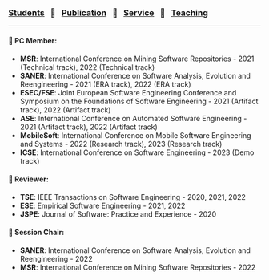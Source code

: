 
### [Students](stamlab.md) &nbsp;&nbsp;🌴&nbsp;&nbsp; [Publication](publications.md) &nbsp;&nbsp;🌴&nbsp;&nbsp; [Service](services.md) &nbsp;&nbsp;🌴&nbsp;&nbsp; [Teaching](teaching.md)
***

#### 🤠 PC Member:
- <b>MSR</b>: International Conference on Mining Software Repositories - 2021 (Technical track), 2022 (Technical track)
- <b>SANER</b>: International Conference on Software Analysis, Evolution and Reengineering - 2021 (ERA track), 2022 (ERA track)
- <b>ESEC/FSE</b>: Joint European Software Engineering Conference and Symposium on the Foundations of Software Engineering - 2021 (Artifact track), 2022 (Artifact track)
- <b>ASE</b>: International Conference on Automated Software Engineering - 2021 (Artifact track), 2022 (Artifact track)
- <b>MobileSoft</b>: International Conference on Mobile Software Engineering and Systems - 2022 (Research track), 2023 (Research track) 
- <b>ICSE</b>: International Conference on Software Engineering - 2023 (Demo track)


#### 🤠 Reviewer:
- <b>TSE</b>: IEEE Transactions on Software Engineering - 2020, 2021, 2022
- <b>ESE</b>: Empirical Software Engineering - 2021, 2022
- <b>JSPE</b>: Journal of Software: Practice and Experience - 2020


#### 🤠 Session Chair:
- <b>SANER</b>: International Conference on Software Analysis, Evolution and Reengineering - 2022
- <b>MSR</b>: International Conference on Mining Software Repositories - 2022